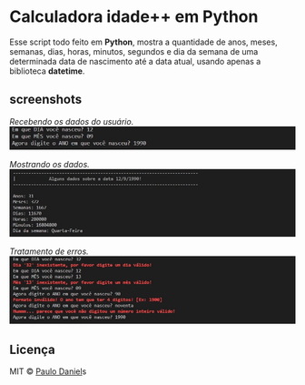 # Calculadora idade++ em Python

Esse script todo feito em **Python**, mostra a quantidade de anos, meses, semanas, dias, horas, minutos, segundos e dia da semana de uma determinada data de nascimento até a data atual, usando apenas a biblioteca **datetime**.

## screenshots

_Recebendo os dados do usuário._
![Recebendo_dados](Screenshots/Recebendo_dados.jpg)

_Mostrando os dados._
![Print_dados](Screenshots/Print_dados.jpg)

_Tratamento de erros._
![Erros](Screenshots/Erros.jpg)


## Licença

MIT © [Paulo Daniel](https://github.com/TrexPD)s